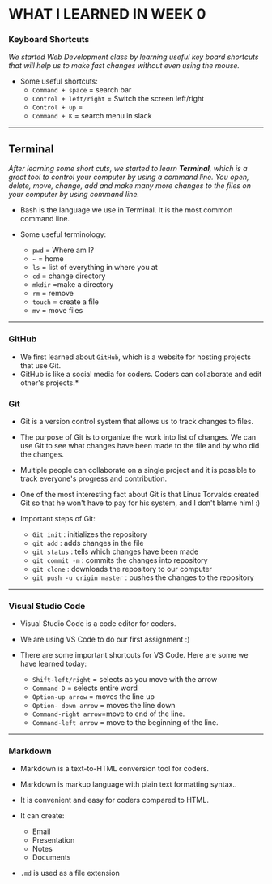 # **WHAT I LEARNED IN WEEK 0**


### **Keyboard Shortcuts**

*We started Web Development class by learning useful key board shortcuts that will help us to make fast changes without even using the mouse.* 


* Some useful shortcuts:
  * `Command + space` = search bar
  * `Control + left/right` = Switch the screen left/right
  * `Control + up` = 
  * `Command + K` = search menu in slack

---

## **Terminal**

*After learning some short cuts, we started to learn **Terminal**, which is a great tool to control your computer by using a command line. You open, delete, move, change, add and make many more changes to the files on your computer by using command line.*

* Bash is the language we use in Terminal. It is the most common command line.

* Some useful terminology:
    * `pwd` = Where am I?
    * `~` = home
    * `ls` = list of everything in where you at
    * `cd` = change directory 
    * `mkdir` =make a directory
    * `rm` = remove
    * `touch` = create a file
    * `mv` = move files

---

### **GitHub**

  * We first learned about `GitHub`, which is a website for hosting projects that use Git. 
  * GitHub is like a social media for coders. Coders can collaborate and edit other's projects.*

### **Git**

* Git is a version control system that allows us to track changes to files.

* The purpose of Git is to organize the work into list of changes. We can use Git to see what changes have been made to the file and by who did the changes.

* Multiple people can collaborate on a single project and it is possible to track everyone's progress and contribution. 

* One of the most interesting fact about Git is that Linus Torvalds created Git so that he won't have to pay for his system, and I don't blame him! :)


* Important steps of Git:
    * `Git init` : initializes the repository
    * `git add` : adds changes in the file
    * `git status` : tells which changes have been made
    * `git commit -m` : commits the changes into repository
    * `git clone` : downloads the repository to our computer
    * `git push -u origin master` : pushes the changes to the repository

---

### **Visual Studio Code**

* Visual Studio Code is a code editor for coders.
* We are using VS Code to do our first assignment :) 
* There are some important shortcuts for VS Code. Here are some we have learned today:
  
    * `Shift-left/right` = selects as you move with the arrow
    * `Command-D` = selects entire word
    * `Option-up arrow` = moves the line up
    * `Option- down arrow` = moves the line down 
    * `Command-right arrow`=move to end of the line.
    * `Command-left arrow` = move to the beginning of the line.
     

---
### **Markdown**
* Markdown is a text-to-HTML conversion tool for coders. 
* Markdown is markup language with plain text formatting syntax..
* It is convenient and easy for coders compared to HTML.
* It can create:
  * Email
  * Presentation
  * Notes
  * Documents
  
* `.md` is used as a file extension
